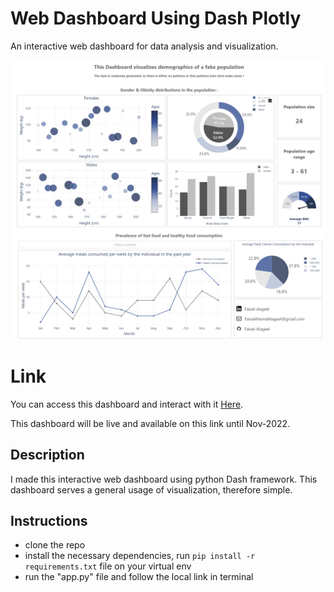 # Web Dashboard Using Dash Plotly 
An interactive web dashboard for data analysis and visualization.

![Screenshot](Screenshot.png)


# Link
You can access this dashboard and interact with it [Here](https://faisalalageel.pythonanywhere.com/).

This dashboard will be live and available on this link until Nov-2022.


## Description
I made this interactive web dashboard using python Dash framework.
This dashboard serves a general usage of visualization, therefore simple. 



## Instructions
- clone the repo
- install the necessary dependencies, run `pip install -r requirements.txt` file on your virtual env
- run the "app.py" file and follow the local link in terminal 
